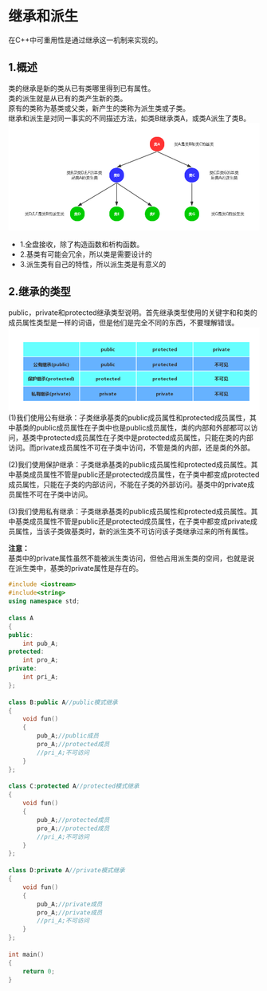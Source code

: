# 继承和派生
在C++中可重用性是通过继承这一机制来实现的。
## 1.概述
类的继承是新的类从已有类哪里得到已有属性。<br>
类的派生就是从已有的类产生新的类。<br>
原有的类称为基类或父类，新产生的类称为派生类或子类。<br>
继承和派生是对同一事实的不同描述方法，如类B继承类A，或类A派生了类B。<br>
![fail](img/15.1.PNG)<br>

- 1.全盘接收，除了构造函数和析构函数。
- 2.基类有可能会冗余，所以类是需要设计的
- 3.派生类有自己的特性，所以派生类是有意义的

## 2.继承的类型
public，private和protected继承类型说明。首先继承类型使用的关键字和和类的成员属性类型是一样的词语，但是他们是完全不同的东西，不要理解错误。<br>
![fail](img/15.2.PNG)<br>
(1)我们使用公有继承：子类继承基类的public成员属性和protected成员属性，其中基类的public成员属性在子类中也是public成员属性，类的内部和外部都可以访问，基类中protected成员属性在子类中是protected成员属性，只能在类的内部访问。而private成员属性不可在子类中访问，不管是类的内部，还是类的外部。<br>

(2)我们使用保护继承：子类继承基类的public成员属性和protected成员属性。其中基类成员属性不管是public还是protected成员属性，在子类中都变成protected成员属性，只能在子类的内部访问，不能在子类的外部访问。基类中的private成员属性不可在子类中访问。<br>

(3)我们使用私有继承：子类继承基类的public成员属性和protected成员属性。其中基类成员属性不管是public还是protected成员属性，在子类中都变成private成员属性，当该子类做基类时，新的派生类不可访问该子类继承过来的所有属性。<br>

__注意：__<br>
基类中的private属性虽然不能被派生类访问，但他占用派生类的空间，也就是说在派生类中，基类的private属性是存在的。<br>

```cpp
#include <iostream>
#include<string>
using namespace std;

class A
{
public:
    int pub_A;
protected:
    int pro_A;
private:
    int pri_A;
};

class B:public A//public模式继承
{
    void fun()
    {
        pub_A;//public成员
        pro_A;//protected成员
        //pri_A;不可访问
    }
};

class C:protected A//protected模式继承
{
    void fun()
    {
        pub_A;//protected成员
        pro_A;//protected成员
        //pri_A;不可访问
    }
};

class D:private A//private模式继承
{
    void fun()
    {
        pub_A;//private成员
        pro_A;//private成员
        //pri_A;不可访问
    }
};

int main()
{
    return 0;
}

```
